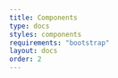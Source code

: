 ```yaml
---
title: Components
type: docs
styles: components
requirements: "bootstrap"
layout: docs
order: 2
---
```

